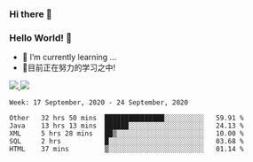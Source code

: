 ### Hi there 👋
### Hello World! 🙌

- 🌱 I’m currently learning ...
- 📖目前正在努力的学习之中!

<a href="https://github.com/anuraghazra/github-readme-stats">
  <img src="https://github-readme-stats.vercel.app/api?username=keyboardWithDream&show_icons=true&repo=github-readme-stats" />
</a>
<a href="https://github.com/anuraghazra/convoychat">
  <img src="https://github-readme-stats.vercel.app/api/top-langs/?username=keyboardWithDream&layout=compact&repo=convoychat" />
</a>



<!--START_SECTION:waka-->
```text
Week: 17 September, 2020 - 24 September, 2020

Other   32 hrs 50 mins  ███████████████░░░░░░░░░░   59.91 % 
Java    13 hrs 13 mins  ██████░░░░░░░░░░░░░░░░░░░   24.13 % 
XML     5 hrs 28 mins   ██▒░░░░░░░░░░░░░░░░░░░░░░   10.00 % 
SQL     2 hrs           █░░░░░░░░░░░░░░░░░░░░░░░░   03.68 % 
HTML    37 mins         ▒░░░░░░░░░░░░░░░░░░░░░░░░   01.14 % 
```
<!--END_SECTION:waka-->
